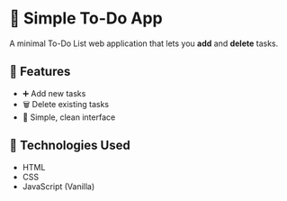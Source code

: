 # 📝 Simple To-Do App

A minimal To-Do List web application that lets you **add** and **delete** tasks.

## 🚀 Features

- ➕ Add new tasks
- 🗑️ Delete existing tasks
- 🎯 Simple, clean interface

## 🧰 Technologies Used

- HTML
- CSS
- JavaScript (Vanilla)


